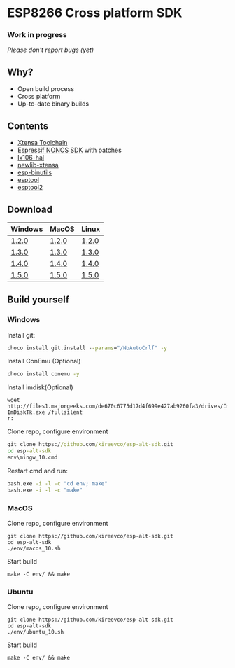 # ESP8266 Cross platform SDK
### Work in progress
_Please don't report bugs (yet)_
## Why?
- Open build process
- Cross platform
- Up-to-date binary builds

## Contents
- [Xtensa Toolchain](https://github.com/jcmvbkbc/gcc-xtensa/)
- [Espressif NONOS SDK](http://bbs.espressif.com/viewforum.php?f=46) with patches
- [lx106-hal](https://github.com/tommie/lx106-hal)
- [newlib-xtensa](https://github.com/jcmvbkbc/newlib-xtensa)
- [esp-binutils](https://github.com/fpoussin/esp-binutils/)
- [esptool](https://github.com/themadinventor/esptool)
- [esptool2](https://github.com/raburton/esptool2)

## Download
| Windows  | MacOS | Linux |
| ------------- | ------------- | ------------- |
| [1.2.0](https://bintray.com/artifact/download/kireevco/generic/esp-alt-sdk-1.2.0-windows-x86_x64.zip)  | [1.2.0](https://bintray.com/artifact/download/kireevco/generic/esp-alt-sdk-1.2.0-macos-x86_64.zip) | [1.2.0](https://bintray.com/artifact/download/kireevco/generic/esp-alt-sdk-1.2.0-linux-x86_64.tar.gz) |
| [1.3.0](https://bintray.com/artifact/download/kireevco/generic/esp-alt-sdk-1.3.0-windows-x86_x64.zip)  | [1.3.0](https://bintray.com/artifact/download/kireevco/generic/esp-alt-sdk-1.3.0-macos-x86_64.zip) | [1.3.0](https://bintray.com/artifact/download/kireevco/generic/esp-alt-sdk-1.3.0-linux-x86_64.tar.gz) |
| [1.4.0](https://bintray.com/artifact/download/kireevco/generic/esp-alt-sdk-1.4.0-windows-x86_x64.zip)  | [1.4.0](https://bintray.com/artifact/download/kireevco/generic/esp-alt-sdk-1.3.0-macos-x86_64.zip) | [1.4.0](https://bintray.com/artifact/download/kireevco/generic/esp-alt-sdk-1.4.0-linux-x86_64.tar.gz) |
| [1.5.0](https://bintray.com/artifact/download/kireevco/generic/esp-alt-sdk-1.5.0-windows-x86_x64.zip)  | [1.5.0](https://bintray.com/artifact/download/kireevco/generic/esp-alt-sdk-1.5.0-macos-x86_64.zip) | [1.5.0](https://bintray.com/artifact/download/kireevco/generic/esp-alt-sdk-1.5.0-linux-x86_64.tar.gz) |

## Build yourself
### Windows
Install git:
```cmd
choco install git.install --params="/NoAutoCrlf" -y
```

Install ConEmu (Optional)
```cmd
choco install conemu -y
```

Install imdisk(Optional)
```
wget http://files1.majorgeeks.com/de670c6775d17d4f699e427ab9260fa3/drives/ImDiskTk.exe
ImDiskTk.exe /fullsilent
r:
```

Clone repo, configure environment
```cmd
git clone https://github.com/kireevco/esp-alt-sdk.git
cd esp-alt-sdk
env\mingw_10.cmd
```

Restart cmd and run:
```cmd
bash.exe -i -l -c "cd env; make"
bash.exe -i -l -c "make"
```

### MacOS
Clone repo, configure environment
```shell
git clone https://github.com/kireevco/esp-alt-sdk.git
cd esp-alt-sdk
./env/macos_10.sh
```

Start build
```shell
make -C env/ && make
```


### Ubuntu
Clone repo, configure environment
```shell
git clone https://github.com/kireevco/esp-alt-sdk.git
cd esp-alt-sdk
./env/ubuntu_10.sh
```

Start build
```shell
make -C env/ && make
```